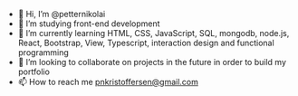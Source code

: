 - 👋 Hi, I’m @petternikolai
- 👀 I’m studying front-end development
- 🌱 I’m currently learning HTML, CSS, JavaScript, SQL, mongodb, node.js, React, Bootstrap, View, Typescript, interaction design and functional programming
- 💞️ I’m looking to collaborate on projects in the future in order to build my portfolio
- 📫 How to reach me pnkristoffersen@gmail.com

<!---
petternikolai/petternikolai is a ✨ special ✨ repository because its `README.md` (this file) appears on your GitHub profile.
You can click the Preview link to take a look at your changes.
--->
